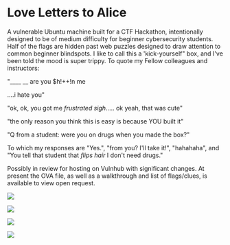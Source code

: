# Love Letters to Alice

A vulnerable Ubuntu machine built for a CTF Hackathon, intentionally designed to be of medium difficulty for beginner cybersecurity students. Half of the flags are hidden past web puzzles designed to draw attention to common beginner blindspots. I like to call this a 'kick-yourself" box, and I've been told the mood is super trippy. To quote my Fellow colleagues and instructors:

"____ __ are you $h!++!n me

....i hate you"

"ok, ok, you got me *frustrated sigh*..... ok yeah, that was cute"

"the only reason you think this is easy is because YOU built it"

"Q from a student: were you on drugs when you made the box?"

To which my responses are "Yes.", "from you? I'll take it!", "hahahaha", and "You tell that student that *flips hair* I don't need drugs."


Possibly in review for hosting on Vulnhub with significant changes. At present the OVA file, as well as a walkthrough and list of flags/clues, is available to view open request.

![](https://i.imgur.com/7UT8ZyZ.png)

![](https://i.imgur.com/j2K7eaN.jpg)

![](https://i.imgur.com/0YUiEDF.png)

![](https://i.imgur.com/1TQ7n8C.png)
